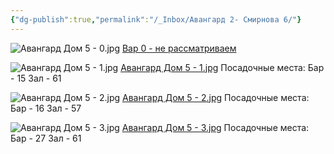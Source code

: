 ```yaml
---
{"dg-publish":true,"permalink":"/_Inbox/Авангард 2- Смирнова 6/"}
---
```



![Авангард Дом 5 - 0.jpg](/img/user/Inbox/%D0%90%D0%B2%D0%B0%D0%BD%D0%B3%D0%B0%D1%80%D0%B4%20%D0%94%D0%BE%D0%BC%205%20-%200.jpg)
[Вар 0 - не рассматриваем](https://www.dropbox.com/scl/fi/cv5ccq9tq863dbh8ze4na/5-0.jpg?rlkey=zbt85f3uygqmizya1xqpyry4l&dl=0)  

![Авангард Дом 5 - 1.jpg](/img/user/Inbox/%D0%90%D0%B2%D0%B0%D0%BD%D0%B3%D0%B0%D1%80%D0%B4%20%D0%94%D0%BE%D0%BC%205%20-%201.jpg)
[Авангард Дом 5 - 1.jpg](https://www.dropbox.com/scl/fi/i36ndwx4ntt7qvcp6c9hw/5-1.jpg?rlkey=h0f2vzs6krvdk26vbr4n6j629&dl=0) Посадочные места: Бар - 15 Зал - 61 

![Авангард Дом 5 - 2.jpg](/img/user/Inbox/%D0%90%D0%B2%D0%B0%D0%BD%D0%B3%D0%B0%D1%80%D0%B4%20%D0%94%D0%BE%D0%BC%205%20-%202.jpg)
[Авангард Дом 5 - 2.jpg](https://www.dropbox.com/scl/fi/qo4uurigpznar5jr7to2c/5-2.jpg?rlkey=ath3jos3wol2gg2r16a6z1971&dl=0) Посадочные места: Бар - 16 Зал - 57 

![Авангард Дом 5 - 3.jpg](/img/user/Inbox/%D0%90%D0%B2%D0%B0%D0%BD%D0%B3%D0%B0%D1%80%D0%B4%20%D0%94%D0%BE%D0%BC%205%20-%203.jpg)
[Авангард Дом 5 - 3.jpg](https://www.dropbox.com/scl/fi/9uex5xuffec8yqowcfl1n/5-3.jpg?rlkey=443wrd7cioq3g8vcmtsrujcqj&dl=0) Посадочные места: Бар - 27 Зал - 61 

